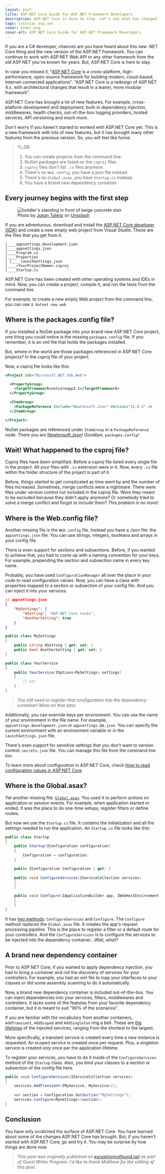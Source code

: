 ```yaml
---
layout: post
title: ASP.NET Core Guide for ASP.NET Framework Developers
description: ASP.NET Core is here to stay. Let's see what has changed from the ASP.NET you've known for years
tags: tutorial asp.net
cover: Cover.png
cover-alt: ASP.NET Core Guide for ASP.NET Framework Developers
---
```


If you are a C# developer, chances are you have heard about this new .NET Core thing and the new version of the ASP.NET framework. You can continue to work with ASP.NET Web API or any other framework from the old ASP.NET you've known for years. But, ASP.NET Core is here to stay.

In case you missed it, "[ASP.NET Core](https://docs.microsoft.com/en-us/aspnet/core/?view=aspnetcore-3.1) is a cross-platform, high-performance, open-source framework for building modern, cloud-based, Internet-connected applications". "ASP.NET Core is a redesign of ASP.NET 4.x, with architectural changes that result in a leaner, more modular framework".

ASP.NET Core has brought a lot of new features. For example, cross-platform development and deployment, built-in dependency injection, middlewares, health checks, out-of-the-box logging providers, hosted services, API versioning and much more.

Don't worry if you haven't started to worked with ASP.NET Core yet. This is a new framework with lots of new features, but it has brought many other features from the previous version. So, you will feel like home. 

> TL;DR
> 
> 1. You can create projects from the command line.
> 2. NuGet packages are listed on the `csproj` files.
> 3. `csproj` files don't list `.cs` files anymore.
> 4. There's no `Web.config`, you have a json file instead.
> 5. There's no `Global.asax`, you have `Startup.cs` instead.
> 6. You have a brand new dependency container.

## Every journey begins with the first step

<figure>
<img src="https://source.unsplash.com/bJhT_8nbUA0/800x400" alt="toddler's standing in front of beige concrete stair" />

<figcaption>Photo by <a href="https://unsplash.com/@tateisimikito?utm_source=unsplash&amp;utm_medium=referral&amp;utm_content=creditCopyText">Jukan Tateisi</a> on <a href="https://unsplash.com/?utm_source=unsplash&amp;utm_medium=referral&amp;utm_content=creditCopyText">Unsplash</a></figcaption>
</figure>

If you are adventurous, download and install the [ASP.NET Core developer (SDK)](https://dotnet.microsoft.com/download) and create a new empty web project from Visual Studio. These are the files that you get from it.

```
|____appsettings.Development.json
|____appsettings.json
|____Program.cs
|____Properties
| |____launchSettings.json
|____<YourProjectName>.csproj
|____Startup.cs
```

ASP.NET Core has been created with other operating systems and IDEs in mind. Now, you can create a project, compile it, and run the tests from the command line.

For example, to create a new empty Web project from the command line, you can use `$ dotnet new web`

## Where is the packages.config file?

If you installed a NuGet package into your brand new ASP.NET Core project, one thing you could notice is the missing `packages.config` file. If you remember, it is an xml file that holds the packages installed.

But, where in the world are those packages referenced in ASP.NET Core projects? In the csproj file of your project. 

Now, a csproj file looks like this:

```xml
<Project Sdk="Microsoft.NET.Sdk.Web">

  <PropertyGroup>
    <TargetFramework>netcoreapp3.1</TargetFramework>
  </PropertyGroup>

  <ItemGroup>
    <PackageReference Include="Newtonsoft.Json" Version="12.0.3" />
  </ItemGroup>

</Project>
```

NuGet packages are referenced under `ItemGroup` in a `PackageReference` node. There you are [Newtonsoft.Json](https://www.newtonsoft.com/json)! _Goodbye, `packages.config`!_

## Wait! What happened to the csproj file?

Csproj files have been simplified. Before a csproj file listed every single file in the project. All your files with `.cs` extension were in it. Now, every `.cs` file within the folder structure of the project is part of it. 

Before, things started to get complicated as time went by and the number of files increased. Sometimes, merge conflicts were a nightmare. There were files under version control not included in the csproj file. Were they meant to be excluded because they didn't apply anymore? Or somebody tried to solve a merge conflict and forgot to include them? _This problem is no more!_

## Where is the Web.config file?

Another missing file is the `Web.config` file. Instead you have a Json file: the `appsettings.json` file. You can use strings, integers, booleans and arrays in your config file.

There is even support for sections and subsections. Before, if you wanted to achieve that, you had to come up with a naming convention for your keys. For example, prepending the section and subsection name in every key name. 

Probably, you have used `ConfigurationManager` all over the place in your code to read configuration values. Now, you can have a class with properties mapped  to a section or subsection of your config file. And you can inject it into your services.

```json
// appsettings.json
{
    "MySettings": {
        "ASetting": "ASP.NET Core rocks",
        "AnotherSetting": true
    }
}
```

```csharp
public class MySettings
{
    public string ASetting { get; set; }
    public bool AnotherSetting { get; set; }
}

public class YourService
{
    public YourService(IOptions<MySettings> settings)
    {
        // etc
    }
}
```

> _You still need to register that configuration into the dependency container! More on that later._

Additionally, you can override keys per environment. You can use the name of your environment in the file name. For example, `appsettings.Development.json` or `appsettings.QA.json`. You can specify the current environment with an environment variable or in the `launchSettings.json` file.
	
There's even support for sensitive settings that you don't want to version control: `secrets.json` file. You can manage this file from the command line too.

<div class="message">To learn more about configuration in ASP.NET Core, check <a href="/2020/08/21/HowToConfigureValues/">How to read configuration values in ASP.NET Core</a>.</div>

## Where is the Global.asax?

Yet another missing file: [`Global.asax`](https://stackoverflow.com/questions/2340572/what-is-the-purpose-of-global-asax-in-asp-net). You used it to perform actions on application or session events. For example, when application started or ended. It was the place to do one-time setups, register filters or define routes.

But now we use the `Startup.cs` file. It contains the initialization and all the settings needed to run the application. An `Startup.cs` file looks like this:

```csharp
public class Startup
{
    public Startup(IConfiguration configuration)
    {
        Configuration = configuration;
    }

    public IConfiguration Configuration { get; }
        
    public void ConfigureServices(IServiceCollection services)
    {
    }

    public void Configure(IApplicationBuilder app, IWebHostEnvironment env)
    {
    }
}
```

It has [two methods](https://docs.microsoft.com/en-us/aspnet/core/fundamentals/startup?view=aspnetcore-3.1#the-startup-class): `ConfigureServices` and `Configure`. The `Configure` method replaces the `Global.asax` file. It creates the app's request processing pipeline. This is the place to register a filter or a default route for your controllers. And the `ConfigureServices` is to configure the services to be injected into the dependency container..._Wait, what?_

## A brand new dependency container

Prior to ASP.NET Core, if you wanted to apply dependency injection, you had to bring a container and roll the discovery of services for your controllers. For example, you had an xml file to map your interfaces to your classes or did some assembly scanning to do it automatically. 

Now, a brand new dependency container is included out-of-the-box. You can inject dependencies into your services, filters, middlewares and controllers. It lacks some of the features from your favorite dependency container, but it is meant to suit "90% of the scenarios".

If you are familiar with the vocabulary from another containers, `AddTransient`, `AddScoped` and `AddSingleton` ring a bell. These are [the lifetimes](https://docs.microsoft.com/en-us/aspnet/core/fundamentals/dependency-injection?view=aspnetcore-3.1#service-lifetimes) of the injected services, ranging from the shortest to the largest.

More specifically, a transient service is created every time a new instance is requested. An scoped service is created once per request. Plus, a singleton service is created only once per the application lifetime.

To register your services, you have to do it inside of the `ConfigureServices` method of the `Startup` class. Also, you bind your classes to a section or subsection of the config file here.

```csharp
public void ConfigureServices(IServiceCollection services)
{
    services.AddTransient<IMyService, MyService>();
    
    var section = Configuration.GetSection("MySettings");
    services.Configure<MySettings>(section);
}
```

## Conclusion

You have only scratched the surface of ASP.NET Core. You have learned about some of the changes ASP.NET Core has brought. But, if you haven't started with ASP.NET Core, go and try it. You may be surprise by how things are done now.

> _This post was originally published on [exceptionnotfound.net](https://exceptionnotfound.net/asp-net-core-guide-for-asp-net-framework-developers/) as part of Guest Writer Program. I'd like to thank Matthew for the editing of this post._ 